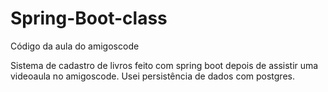 # Spring-Boot-class
Código da aula do amigoscode


Sistema de cadastro de livros feito com spring boot depois de assistir uma videoaula no amigoscode.
Usei persistência de dados com postgres.
